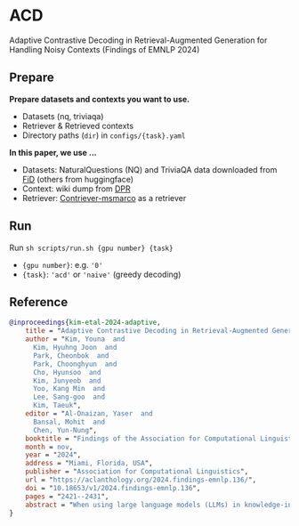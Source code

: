 # ACD
Adaptive Contrastive Decoding in Retrieval-Augmented Generation for Handling Noisy Contexts (Findings of EMNLP 2024)

## Prepare
**Prepare datasets and contexts you want to use.**
- Datasets (nq, triviaqa)
- Retriever & Retrieved contexts
- Directory paths (<code>dir</code>) in <code>configs/{task}.yaml</code>

**In this paper, we use ...**
- Datasets: NaturalQuestions (NQ) and TriviaQA data downloaded from [FiD](https://github.com/facebookresearch/fid) (others from huggingface)
- Context: wiki dump from [DPR](https://github.com/facebookresearch/DPR)
- Retriever: [Contriever-msmarco](https://github.com/facebookresearch/contriever) as a retriever

## Run
Run <code>sh scripts/run.sh {gpu number} {task}</code>
- <code>{gpu number}</code>: e.g. <code>'0'</code>
- <code>{task}</code>: <code>'acd'</code> or <code>'naive'</code> (greedy decoding)

## Reference
```bib
@inproceedings{kim-etal-2024-adaptive,
    title = "Adaptive Contrastive Decoding in Retrieval-Augmented Generation for Handling Noisy Contexts",
    author = "Kim, Youna  and
      Kim, Hyuhng Joon  and
      Park, Cheonbok  and
      Park, Choonghyun  and
      Cho, Hyunsoo  and
      Kim, Junyeob  and
      Yoo, Kang Min  and
      Lee, Sang-goo  and
      Kim, Taeuk",
    editor = "Al-Onaizan, Yaser  and
      Bansal, Mohit  and
      Chen, Yun-Nung",
    booktitle = "Findings of the Association for Computational Linguistics: EMNLP 2024",
    month = nov,
    year = "2024",
    address = "Miami, Florida, USA",
    publisher = "Association for Computational Linguistics",
    url = "https://aclanthology.org/2024.findings-emnlp.136/",
    doi = "10.18653/v1/2024.findings-emnlp.136",
    pages = "2421--2431",
    abstract = "When using large language models (LLMs) in knowledge-intensive tasks, such as open-domain question answering, external context can bridge the gap between external knowledge and the LLMs' parametric knowledge.Recent research has been developed to amplify contextual knowledge over the parametric knowledge of LLMs with contrastive decoding approaches.While these approaches could yield truthful responses when relevant context is provided, they are prone to vulnerabilities when faced with noisy contexts.We extend the scope of previous studies to encompass noisy contexts and propose adaptive contrastive decoding (ACD) to leverage contextual influence effectively.ACD demonstrates improvements in open-domain question answering tasks compared to baselines, especially in robustness by remaining undistracted by noisy contexts in retrieval-augmented generation."
}
```
